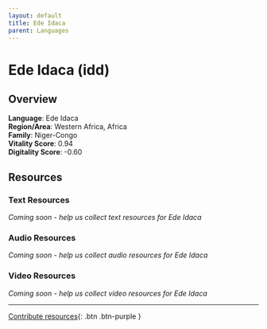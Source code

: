 ```yaml
---
layout: default
title: Ede Idaca
parent: Languages
---
```


# Ede Idaca (idd)

## Overview

**Language**: Ede Idaca  
**Region/Area**: Western Africa, Africa  
**Family**: Niger-Congo  
**Vitality Score**: 0.94  
**Digitality Score**: -0.60  

## Resources

### Text Resources
*Coming soon - help us collect text resources for Ede Idaca*

### Audio Resources
*Coming soon - help us collect audio resources for Ede Idaca*

### Video Resources
*Coming soon - help us collect video resources for Ede Idaca*

---

[Contribute resources](https://fairtrain.github.io/){: .btn .btn-purple }
